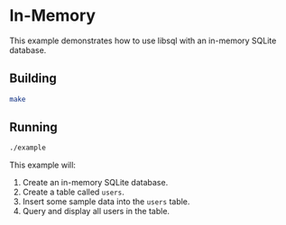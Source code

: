 # In-Memory

This example demonstrates how to use libsql with an in-memory SQLite database.

## Building

```bash
make
```

## Running

```bash
./example
```

This example will:

1. Create an in-memory SQLite database.
2. Create a table called `users`.
3. Insert some sample data into the `users` table.
4. Query and display all users in the table.
